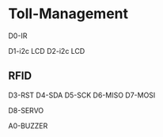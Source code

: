 # Toll-Management


D0-IR

D1-i2c LCD
D2-i2c LCD

RFID
-----
D3-RST
D4-SDA
D5-SCK
D6-MISO
D7-MOSI

D8-SERVO

A0-BUZZER
